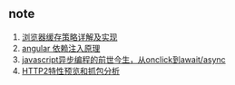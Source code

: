 ## note

1. [浏览器缓存策略详解及实现](https://github.com/etoah/BrowserCachePolicy)
2. [angular 依赖注入原理](https://github.com/etoah/note/tree/master/angular%20di)
3. [javascript异步编程的前世今生，从onclick到await/async](https://github.com/etoah/note/tree/master/async)
4. [HTTP2特性预览和抓包分析](https://github.com/etoah/note/tree/master/http2)